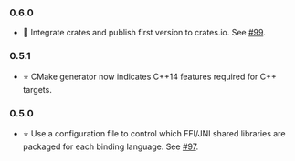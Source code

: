 ### 0.6.0 ###
* :wrench: Integrate crates and publish first version to crates.io. See [#99](https://github.com/stepfunc/oo_bindgen/pull/99).

### 0.5.1 ###
* :star: CMake generator now indicates C++14 features required for C++ targets.

### 0.5.0 ###
* :star: Use a configuration file to control which FFI/JNI shared libraries are packaged for each binding language. See [#97](https://github.com/stepfunc/oo_bindgen/pull/97).
